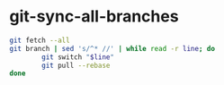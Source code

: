 # git-sync-all-branches

```bash
git fetch --all
git branch | sed 's/^* //' | while read -r line; do
        git switch "$line"
        git pull --rebase
done
```

